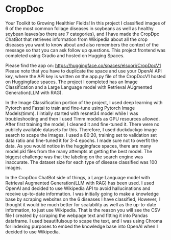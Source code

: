 # CropDoc
 Your Toolkit to Growing Healthier Fields!
 In this project I classified images of 6 of the most common foliage diseases in soybeans as well as healthy soybean leaves(so there are 7 categories), and I have made the CropDpc ChatBot that retrieves information from Wikipedia about all the crop diseases you want to know about and also remembers the context of the message so that you can ask follow up questions.
This project frontend was completed using Gradio and hosted on Hugging Spaces.

Please find the app on: https://huggingface.co/spaces/elsoori/CropDocV1
Please note that you have to duplicate the space and use your OpenAI API key, where the API key is written on the app.py file of the CropDocV1 hosted on Huggingface spaces.
The project I completed has an Image Classification and a Large Language model with Retrieval AUgmented Generation(LLM with RAG).

In the Image Classification portion of the project, I used deep learning with Pytorch and Fastai to train and fine-tune using Pytorch Image Models(timm). I intially started with resnet34 model while I was troubleshooting and then  I used Timm models as GPU resources allowed. After first training the model, I cleaned it and fine-tuned it. 
There were no publicly available datasets for this. Therefore, I used duckduckgo image search to scape the images. I used a 80:20, training set to validation set data ratio and fine-tuned it for 3-4 epochs. I made sure not to overfit the data. As you would notice in the huggingface spaces, there are many model.pkl files from the many attempts at getting the best model. The biggest challenge was that the labeling on the search engine was inaccurate. The dataset size for each type of disease classified was 100 images.

In the CropDoc ChatBot side of things, a Large Language model with Retrieval Augmented Generation(LLM with RAG) has been used. I used OpenAI and decided to use Wikipedia API to avoid hallucinations and receive up-to-date information. I was initially going to make a knowledge base by scraping websites on the 6 diseases I have classified, However, I thought it would be much better for scalability as well as the up-to-date information, to just use Wikipedia. That is the reason you will see the CSV file I created by scraping the webpage text and fitting it into Pandas dataframe. I used beautifulsoup to scape the text, and I was using Chroma for indexing purposes to embed the knowledge base into OpenAI when I decided to use Wikipedia.
